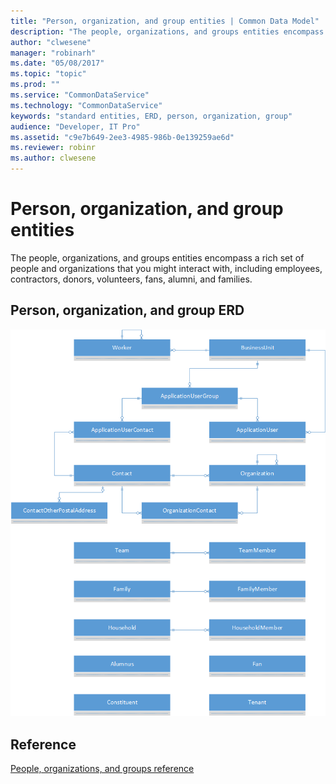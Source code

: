 ```yaml
---
title: "Person, organization, and group entities | Common Data Model"
description: "The people, organizations, and groups entities encompass a rich set of people and organizations that you might interact with."
author: "clwesene"
manager: "robinarh"
ms.date: "05/08/2017"
ms.topic: "topic"
ms.prod: ""
ms.service: "CommonDataService"
ms.technology: "CommonDataService"
keywords: "standard entities, ERD, person, organization, group"
audience: "Developer, IT Pro"
ms.assetid: "c9e7b649-2ee3-4985-986b-0e139259ae6d"
ms.reviewer: robinr
ms.author: clwesene
---
```


# Person, organization, and group entities

The people, organizations, and groups entities encompass a rich set of people and organizations that you might interact with, including employees, contractors, donors, volunteers, fans, alumni, and families.

## Person, organization, and group ERD

![People ERD](media/person-organization-group.png "People ERD")

## Reference

[People, organizations, and groups reference](entity-tables/person-organization-group.md "Person, organization, and group reference")
